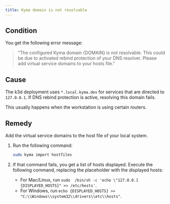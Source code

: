 ```yaml
---
title: Kyma domain is not resolvable
---
```


## Condition

You get the following error message:

>"The configured Kyma domain {DOMAIN} is not resolvable. This could be due to activated rebind protection of your DNS resolver. Please add virtual service domains to your hosts file."

## Cause

The k3d deployment uses `*.local.kyma.dev` for services that are directed to `127.0.0.1`. If DNS rebind protection is active, resolving this domain fails.

This usually happens when the workstation is using certain routers.

## Remedy

Add the virtual service domains to the host file of your local system.

1. Run the following command:

   ```bash
   sudo kyma import hostfiles 
   ```

2. If that command fails, you get a list of hosts displayed.
   Execute the following command, replacing the placeholder with the displayed hosts:
   - For Mac/Linux, run `sudo  /bin/sh -c 'echo \"127.0.0.1 {DISPLAYED_HOSTS}" >> /etc/hosts'`.
   - For Windows, run `echo {DISPLAYED_HOSTS} >> "C:\\Windows\\system32\\drivers\\etc\\hosts"`.
